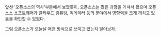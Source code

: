 앞선 '오픈소스의 역사'부분에서 보았듯이, 오픈소스는 많은 과정을 거쳐서 왔으며 오픈소스 소프트웨어가 클라우드 컴퓨팅, 빅데이터 등의 분야에서 영향력을 크게 끼치고 있음을 확인할 수 있었다.

그럼 오픈소스가  오늘날 어떤 방식으로 쓰이고 있는지 알아보자.

